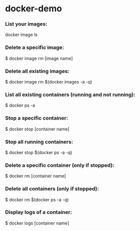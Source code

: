 # docker-demo

### List your images:
docker image ls

###  Delete a specific image:
$ docker image rm [image name]

###  Delete all existing images:
$ docker image rm $(docker images -a -q)

### List all existing containers (running and not running):
$ docker ps -a

###  Stop a specific container:
$ docker stop [container name]

###  Stop all running containers:
$ docker stop $(docker ps -a -q)

###  Delete a specific container (only if stopped):
$ docker rm [container name]

###  Delete all containers (only if stopped):
$ docker rm $(docker ps -a -q)

### Display logs of a container:
$ docker logs [container name]
